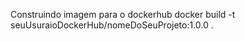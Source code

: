 Construindo imagem para o dockerhub
    docker build -t seuUsuraioDockerHub/nomeDoSeuProjeto:1.0.0 .

